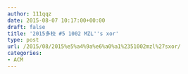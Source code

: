 ```yaml
---
author: 111qqz
date: 2015-08-07 10:17:00+00:00
draft: false
title: '2015多校 #5 1002 MZL''s xor'
type: post
url: /2015/08/2015%e5%a4%9a%e6%a0%a1%2351002mzl%27sxor/
categories:
- ACM
---
```


